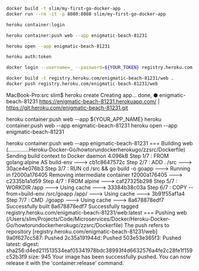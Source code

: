 ```bash
docker build -t slim/my-first-go-docker-app .
docker run --rm -it -p 8080:8080 slim/my-first-go-docker-app

heroku container:login

heroku container:push web --app enigmatic-beach-81231

heroku open --app enigmatic-beach-81231

heroku auth:token

docker login --username=_ --password=${YOUR_TOKEN} registry.heroku.com

docker build -t registry.heroku.com/enigmatic-beach-81231/web .
docker push registry.heroku.com/enigmatic-beach-81231/web
```

MacBook-Pro:src slim$ heroku create
Creating app... done, ⬢ enigmatic-beach-81231
https://enigmatic-beach-81231.herokuapp.com/ | https://git.heroku.com/enigmatic-beach-81231.git


heroku container:push web --app ${YOUR_APP_NAME}
heroku container:push web --app enigmatic-beach-81231
heroku open --app enigmatic-beach-81231

 heroku container:push web --app enigmatic-beach-81231
=== Building web (..............Heroku-Docker-Go/howtorundockerherokugo/zzsrc/Dockerfile)
Sending build context to Docker daemon  4.096kB
Step 1/7 : FROM golang:alpine AS build-env
---> cb1c8647572c
Step 2/7 : ADD . /src
---> 30ace4e076b3
Step 3/7 : RUN cd /src && go build -o goapp
---> Running in f2000a176405
Removing intermediate container f2000a176405
---> c2335b1a1d59
Step 4/7 : FROM alpine
---> caf27325b298
Step 5/7 : WORKDIR /app
---> Using cache
---> 33384b38c03a
Step 6/7 : COPY --from=build-env /src/goapp /app/
---> Using cache
---> 3b91f55af1a4
Step 7/7 : CMD ./goapp
---> Using cache
---> 8a678878edf7
Successfully built 8a678878edf7
Successfully tagged registry.heroku.com/enigmatic-beach-81231/web:latest
=== Pushing web (/Users/slim/Projects/Code/Microservices/Docker/Heroku-Docker-Go/howtorundockerherokugo/zzsrc/Dockerfile)
The push refers to repository [registry.heroku.com/enigmatic-beach-81231/web]
9a0f627cc587: Pushed 
2c35a191944d: Pushed 
503e53e365f3: Pushed 
latest: digest: sha256:d4ed211513534eaf05341978bdc38993f4d6632576a4fe2c28fe1f159c52b3f9 size: 945
Your image has been successfully pushed. You can now release it with the 'container:release' command.

